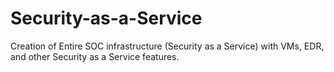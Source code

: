 # Security-as-a-Service
Creation of Entire SOC infrastructure (Security as a Service) with VMs, EDR, and other Security as a Service features.
